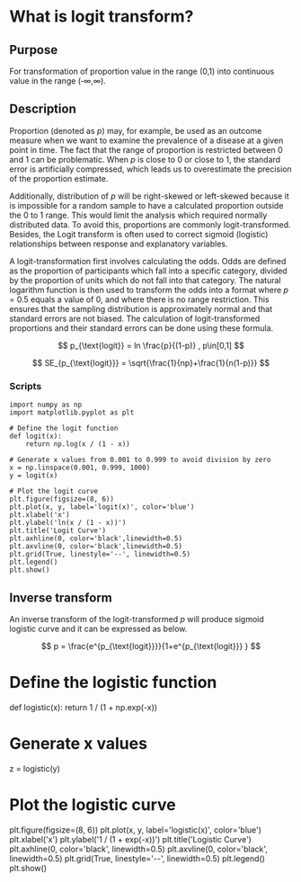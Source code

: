# What is logit transform?

## Purpose
For transformation of proportion value in the range (0,1) into continuous value in the range (‑∞,∞).

## Description
Proportion (denoted as *p*) may, for example, be used as an outcome measure when we want to examine the prevalence of a disease at a given point in time. The fact that the range of proportion is restricted between 0 and 1 can be problematic. When *p* is close to 0 or close to 1, the standard error is artificially compressed, which leads us to overestimate the precision of the proportion estimate.

Additionally, distribution of *p* will be right-skewed or left-skewed because it is impossible for a random sample to have a calculated proportion outside the 0 to 1 range. This would limit the analysis which required normally distributed data. To avoid this, proportions are commonly logit-transformed. Besides, the Logit transform is often used to correct sigmoid (logistic) relationships between response and explanatory variables.

A logit-transformation first involves calculating the odds. Odds are defined as the proportion of participants which fall into a specific category, divided by the proportion of units which do not fall into that category. The natural logarithm function  is then used to transform the odds into a format where *p* = 0.5 equals a value of 0, and where there is no range restriction. This ensures that the sampling distribution is approximately normal and that standard errors are not biased. The calculation of logit-transformed proportions and their standard errors can be done using these formula.

$$
p_{\text{logit}} = ln \frac{p}{(1-p)}  ,  p\in[0,1]
$$

$$
SE_{p_{\text{logit}}} = \sqrt{\frac{1}{np}+\frac{1}{n(1-p)}}
$$

### Scripts
```
import numpy as np
import matplotlib.pyplot as plt

# Define the logit function
def logit(x):
    return np.log(x / (1 - x))

# Generate x values from 0.001 to 0.999 to avoid division by zero
x = np.linspace(0.001, 0.999, 1000)
y = logit(x)

# Plot the logit curve
plt.figure(figsize=(8, 6))
plt.plot(x, y, label='logit(x)', color='blue')
plt.xlabel('x')
plt.ylabel('ln(x / (1 - x))')
plt.title('Logit Curve')
plt.axhline(0, color='black',linewidth=0.5)
plt.axvline(0, color='black',linewidth=0.5)
plt.grid(True, linestyle='--', linewidth=0.5)
plt.legend()
plt.show()
```

## Inverse transform
An inverse transform of the logit-transformed *p* will produce sigmoid logistic curve and it can be expressed as below.

$$
p = \frac{e^{p_{\text{logit}}}}{1+e^{p_{\text{logit}}} }
$$

###
# Define the logistic function
def logistic(x):
    return 1 / (1 + np.exp(-x))

# Generate x values
z = logistic(y)

# Plot the logistic curve
plt.figure(figsize=(8, 6))
plt.plot(x, y, label='logistic(x)', color='blue')
plt.xlabel('x')
plt.ylabel('1 / (1 + exp(-x))')
plt.title('Logistic Curve')
plt.axhline(0, color='black', linewidth=0.5)
plt.axvline(0, color='black', linewidth=0.5)
plt.grid(True, linestyle='--', linewidth=0.5)
plt.legend()
plt.show()
```
